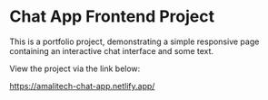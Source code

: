 # Chat App Frontend Project
This is a portfolio project, demonstrating a simple responsive page containing an 
interactive chat interface and some text.

View the project via the link below:

https://amalitech-chat-app.netlify.app/
